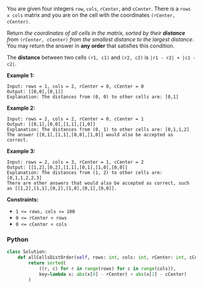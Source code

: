 You are given four integers  `row`,  `cols`,  `rCenter`, and  `cCenter`. There is a  `rows x cols`  matrix and you are
on the cell with the coordinates  `(rCenter, cCenter)`.

Return  _the coordinates of all cells in the matrix, sorted by their  **distance**  from_ `(rCenter, cCenter)` _from the
smallest distance to the largest distance_. You may return the answer in  **any order**  that satisfies this condition.

The  **distance**  between two cells  `(r1, c1)`  and  `(r2, c2)`  is  `|r1 - r2| + |c1 - c2|`.

**Example 1:**

```
Input: rows = 1, cols = 2, rCenter = 0, cCenter = 0
Output: [[0,0],[0,1]]
Explanation: The distances from (0, 0) to other cells are: [0,1]
```

**Example 2:**

```
Input: rows = 2, cols = 2, rCenter = 0, cCenter = 1
Output: [[0,1],[0,0],[1,1],[1,0]]
Explanation: The distances from (0, 1) to other cells are: [0,1,1,2]
The answer [[0,1],[1,1],[0,0],[1,0]] would also be accepted as correct.
```

**Example 3:**

```
Input: rows = 2, cols = 3, rCenter = 1, cCenter = 2
Output: [[1,2],[0,2],[1,1],[0,1],[1,0],[0,0]]
Explanation: The distances from (1, 2) to other cells are: [0,1,1,2,2,3]
There are other answers that would also be accepted as correct, such as [[1,2],[1,1],[0,2],[1,0],[0,1],[0,0]].
```

**Constraints:**

- `1 <= rows, cols <= 100`
- `0 <= rCenter < rows`
- `0 <= cCenter < cols`

### Python

```python
class Solution:
    def allCellsDistOrder(self, rows: int, cols: int, rCenter: int, cCenter: int) -> List[List[int]]:
        return sorted(
            ((r, c) for r in range(rows) for c in range(cols)),
            key=lambda x: abs(x[0] - rCenter) + abs(x[1] - cCenter)
        )
```